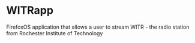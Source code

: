 WITRapp
=======

FirefoxOS application that allows a user to stream WITR - the radio station from Rochester Institute of Technology
